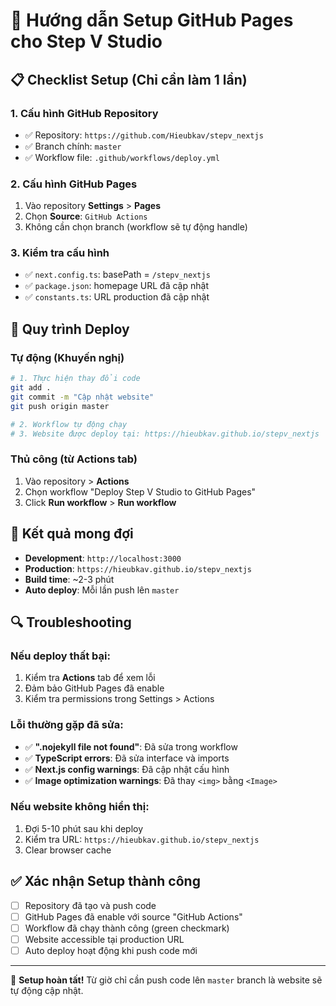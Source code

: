 # 🚀 Hướng dẫn Setup GitHub Pages cho Step V Studio

## 📋 Checklist Setup (Chỉ cần làm 1 lần)

### 1. Cấu hình GitHub Repository
- ✅ Repository: `https://github.com/Hieubkav/stepv_nextjs`
- ✅ Branch chính: `master`
- ✅ Workflow file: `.github/workflows/deploy.yml`

### 2. Cấu hình GitHub Pages
1. Vào repository **Settings** > **Pages**
2. Chọn **Source**: `GitHub Actions`
3. Không cần chọn branch (workflow sẽ tự động handle)

### 3. Kiểm tra cấu hình
- ✅ `next.config.ts`: basePath = `/stepv_nextjs`
- ✅ `package.json`: homepage URL đã cập nhật
- ✅ `constants.ts`: URL production đã cập nhật

## 🔄 Quy trình Deploy

### Tự động (Khuyến nghị)
```bash
# 1. Thực hiện thay đổi code
git add .
git commit -m "Cập nhật website"
git push origin master

# 2. Workflow tự động chạy
# 3. Website được deploy tại: https://hieubkav.github.io/stepv_nextjs
```

### Thủ công (từ Actions tab)
1. Vào repository > **Actions**
2. Chọn workflow "Deploy Step V Studio to GitHub Pages"
3. Click **Run workflow** > **Run workflow**

## 🎯 Kết quả mong đợi

- **Development**: `http://localhost:3000`
- **Production**: `https://hieubkav.github.io/stepv_nextjs`
- **Build time**: ~2-3 phút
- **Auto deploy**: Mỗi lần push lên `master`

## 🔍 Troubleshooting

### Nếu deploy thất bại:
1. Kiểm tra **Actions** tab để xem lỗi
2. Đảm bảo GitHub Pages đã enable
3. Kiểm tra permissions trong Settings > Actions

### Lỗi thường gặp đã sửa:
- ✅ **".nojekyll file not found"**: Đã sửa trong workflow
- ✅ **TypeScript errors**: Đã sửa interface và imports
- ✅ **Next.js config warnings**: Đã cập nhật cấu hình
- ✅ **Image optimization warnings**: Đã thay `<img>` bằng `<Image>`

### Nếu website không hiển thị:
1. Đợi 5-10 phút sau khi deploy
2. Kiểm tra URL: `https://hieubkav.github.io/stepv_nextjs`
3. Clear browser cache

## ✅ Xác nhận Setup thành công

- [ ] Repository đã tạo và push code
- [ ] GitHub Pages đã enable với source "GitHub Actions"
- [ ] Workflow đã chạy thành công (green checkmark)
- [ ] Website accessible tại production URL
- [ ] Auto deploy hoạt động khi push code mới

---

🎉 **Setup hoàn tất!** Từ giờ chỉ cần push code lên `master` branch là website sẽ tự động cập nhật.
